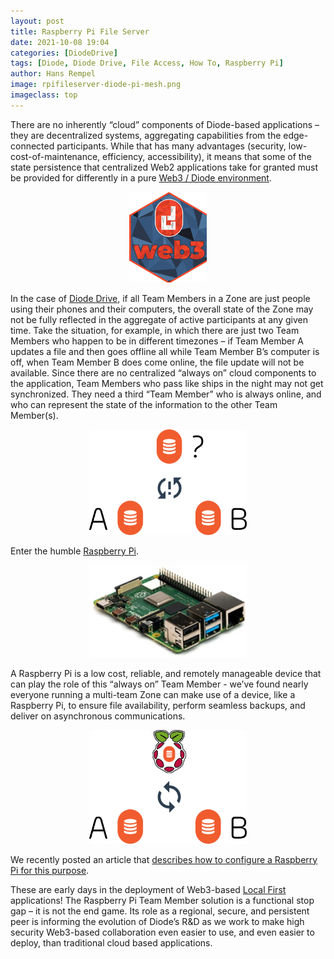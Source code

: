```yaml
---
layout: post
title: Raspberry Pi File Server
date: 2021-10-08 19:04
categories: [DiodeDrive]
tags: [Diode, Diode Drive, File Access, How To, Raspberry Pi]
author: Hans Rempel
image: rpifileserver-diode-pi-mesh.png
imageclass: top
---
```

There are no inherently “cloud” components of Diode-based applications – they are decentralized systems, aggregating capabilities from the edge-connected participants.  While that has many advantages (security, low-cost-of-maintenance, efficiency, accessibility), it means that some of the state persistence that centralized Web2 applications take for granted must be provided for differently in a pure <a href="blockchain/Best-Resources-to-Learn-Web3-Blockchain-Decentralized-PKI-and-Ethereum-19262/">Web3 / Diode environment</a>.

<p align="center"><img src="images/blog/rpifileserver-web3-token.png" width="124"></p>

In the case of <a href="products/d-drive/">Diode Drive</a>, if all Team Members in a Zone are just people using their phones and their computers, the overall state of the Zone may not be fully reflected in the aggregate of active participants at any given time.  Take the situation, for example, in which there are just two Team Members who happen to be in different timezones – if Team Member A updates a file and then goes offline all while Team Member B’s computer is off, when Team Member B does come online, the file update will not be available.  Since there are no centralized “always on” cloud components to the application, Team Members who pass like ships in the night may not get synchronized.  They need a third “Team Member” who is always online, and who can represent the state of the information to the other Team Member(s).

<p align="center"><img src="images/blog/rpifileserver-not-synced-trio.png" width="50%"></p>

Enter the humble <a href="https://www.raspberrypi.org/">Raspberry Pi</a>.
 
<p align="center"><img src="images/blog/rpifileserver-rpi-board.png" width="50%"></p>

A Raspberry Pi is a low cost, reliable, and remotely manageable device that can play the role of this “always on” Team Member - we’ve found nearly everyone running a multi-team Zone can make use of a device, like a Raspberry Pi, to ensure file availability, perform seamless backups, and deliver on asynchronous communications.  

<p align="center"><img src="images/blog/rpifileserver-synced-trio.png" width="50%"></p>

We recently posted an article that <a href="https://support.diode.io/article/ad7s45khyq">describes how to configure a Raspberry Pi for this purpose</a>.

These are early days in the deployment of Web3-based <a href="https://www.inkandswitch.com/local-first.html">Local First</a> applications!  The Raspberry Pi Team Member solution is a functional stop gap – it is not the end game.  Its role as a regional, secure, and persistent peer is informing the evolution of Diode’s R&D as we work to make high security Web3-based collaboration even easier to use, and even easier to deploy, than traditional cloud based applications. 

